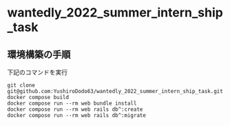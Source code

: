 # wantedly_2022_summer_intern_ship_task
## 環境構築の手順

下記のコマンドを実行  
```
git clone git@github.com:YushiroDodo63/wantedly_2022_summer_intern_ship_task.git
docker compose build
docker compose run --rm web bundle install
docker compose run --rm web rails db^:create
docker compose run --rm web rails db^:migrate
``` 

